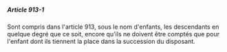 ##### Article 913-1

Sont compris dans l'article 913, sous le nom d'enfants, les descendants en quelque degré que ce soit, encore qu'ils ne doivent être comptés que pour l'enfant dont ils tiennent la place dans la succession du disposant.

